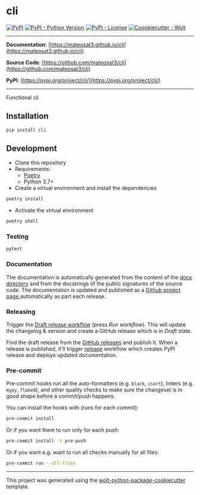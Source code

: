 # cli

[![PyPI](https://img.shields.io/pypi/v/cli?style=flat-square)](https://pypi.python.org/pypi/cli/)
[![PyPI - Python Version](https://img.shields.io/pypi/pyversions/cli?style=flat-square)](https://pypi.python.org/pypi/cli/)
[![PyPI - License](https://img.shields.io/pypi/l/cli?style=flat-square)](https://pypi.python.org/pypi/cli/)
[![Coookiecutter - Wolt](https://img.shields.io/badge/cookiecutter-Wolt-00c2e8?style=flat-square&logo=cookiecutter&logoColor=D4AA00&link=https://github.com/woltapp/wolt-python-package-cookiecutter)](https://github.com/woltapp/wolt-python-package-cookiecutter)


---

**Documentation**: [https://mateosat3.github.io/cli](https://mateosat3.github.io/cli)

**Source Code**: [https://github.com/mateosat3/cli](https://github.com/mateosat3/cli)

**PyPI**: [https://pypi.org/project/cli/](https://pypi.org/project/cli/)

---

Functional cli

## Installation

```sh
pip install cli
```

## Development

* Clone this repository
* Requirements:
  * [Poetry](https://python-poetry.org/)
  * Python 3.7+
* Create a virtual environment and install the dependencies

```sh
poetry install
```

* Activate the virtual environment

```sh
poetry shell
```

### Testing

```sh
pytest
```

### Documentation

The documentation is automatically generated from the content of the [docs directory](./docs) and from the docstrings
 of the public signatures of the source code. The documentation is updated and published as a [Github project page
 ](https://pages.github.com/) automatically as part each release.

### Releasing

Trigger the [Draft release workflow](https://github.com/mateosat3/cli/actions/workflows/draft_release.yml)
(press _Run workflow_). This will update the changelog & version and create a GitHub release which is in _Draft_ state.

Find the draft release from the
[GitHub releases](https://github.com/mateosat3/cli/releases) and publish it. When
 a release is published, it'll trigger [release](https://github.com/mateosat3/cli/blob/master/.github/workflows/release.yml) workflow which creates PyPI
 release and deploys updated documentation.

### Pre-commit

Pre-commit hooks run all the auto-formatters (e.g. `black`, `isort`), linters (e.g. `mypy`, `flake8`), and other quality
 checks to make sure the changeset is in good shape before a commit/push happens.

You can install the hooks with (runs for each commit):

```sh
pre-commit install
```

Or if you want them to run only for each push:

```sh
pre-commit install -t pre-push
```

Or if you want e.g. want to run all checks manually for all files:

```sh
pre-commit run --all-files
```

---

This project was generated using the [wolt-python-package-cookiecutter](https://github.com/woltapp/wolt-python-package-cookiecutter) template.
